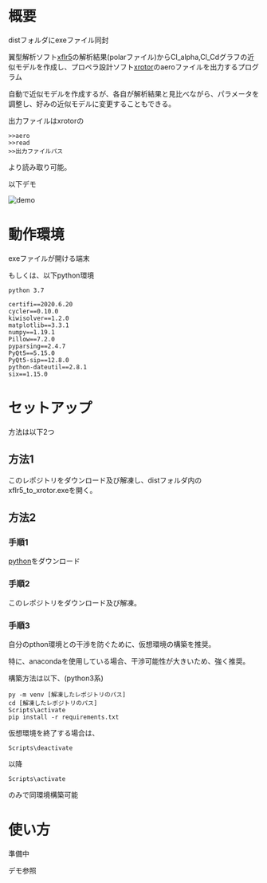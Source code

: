 # 概要
distフォルダにexeファイル同封

翼型解析ソフト[xflr5](http://www.xflr5.tech/xflr5.htm)の解析結果(polarファイル)からCl_alpha,Cl_Cdグラフの近似モデルを作成し、プロペラ設計ソフト[xrotor](http://web.mit.edu/drela/Public/web/xrotor/)のaeroファイルを出力するプログラム

自動で近似モデルを作成するが、各自が解析結果と見比べながら、パラメータを調整し、好みの近似モデルに変更することもできる。

出力ファイルはxrotorの
```
>>aero
>>read
>>出力ファイルパス
```
より読み取り可能。

以下デモ

![demo](./images/demo.gif)

# 動作環境
exeファイルが開ける端末

もしくは、以下python環境
```
python 3.7

certifi==2020.6.20
cycler==0.10.0
kiwisolver==1.2.0
matplotlib==3.3.1
numpy==1.19.1
Pillow==7.2.0
pyparsing==2.4.7
PyQt5==5.15.0
PyQt5-sip==12.8.0
python-dateutil==2.8.1
six==1.15.0
```

# セットアップ
方法は以下2つ

## 方法1
このレポジトリをダウンロード及び解凍し、distフォルダ内のxflr5_to_xrotor.exeを開く。

## 方法2
### 手順1
[python](https://www.python.org/)をダウンロード

### 手順2
このレポジトリをダウンロード及び解凍。

### 手順3
自分のpthon環境との干渉を防ぐために、仮想環境の構築を推奨。

特に、anacondaを使用している場合、干渉可能性が大きいため、強く推奨。

構築方法は以下、(python3系)
```
py -m venv [解凍したレポジトリのパス]
cd [解凍したレポジトリのパス]
Scripts\activate
pip install -r requirements.txt
```

仮想環境を終了する場合は、
```
Scripts\deactivate
```

以降

```
Scripts\activate
```
のみで同環境構築可能

# 使い方
準備中

デモ参照
